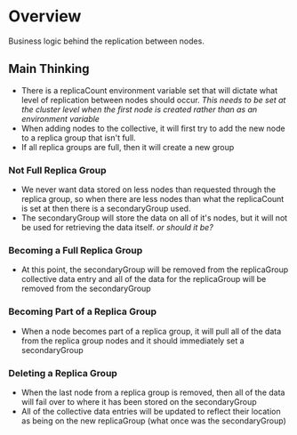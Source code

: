 # Overview
Business logic behind the replication between nodes.

## Main Thinking
- There is a replicaCount environment variable set that will dictate what level of replication between nodes should occur. _This needs to be set at the cluster level when the first node is created rather than as an environment variable_
- When adding nodes to the collective, it will first try to add the new node to a replica group that isn't full. 
- If all replica groups are full, then it will create a new group

### Not Full Replica Group
- We never want data stored on less nodes than requested through the replica group, so when there are less nodes than what the replicaCount is set at then there is a secondaryGroup used.
- The secondaryGroup will store the data on all of it's nodes, but it will not be used for retrieving the data itself. _or should it be?_

### Becoming a Full Replica Group
- At this point, the secondaryGroup will be removed from the replicaGroup collective data entry and all of the data for the replicaGroup will be removed from the secondaryGroup

### Becoming Part of a Replica Group
- When a node becomes part of a replica group, it will pull all of the data from the replica group nodes and it should immediately set a secondaryGroup

### Deleting a Replica Group
- When the last node from a replica group is removed, then all of the data will fail over to where it has been stored on the secondaryGroup
- All of the collective data entries will be updated to reflect their location as being on the new replicaGroup (what once was the secondaryGroup)